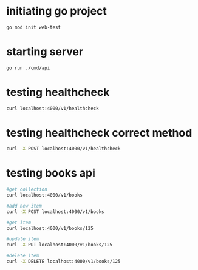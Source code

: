 # initiating go project
```bash
go mod init web-test 
```

# starting server
```bash
go run ./cmd/api
```

# testing healthcheck
```bash
curl localhost:4000/v1/healthcheck
```

# testing healthcheck correct method
```bash
curl -X POST localhost:4000/v1/healthcheck
```

# testing books api
```bash
#get collection
curl localhost:4000/v1/books

#add new item
curl -X POST localhost:4000/v1/books

#get item
curl localhost:4000/v1/books/125

#update item
curl -X PUT localhost:4000/v1/books/125

#delete item
curl -X DELETE localhost:4000/v1/books/125
```
